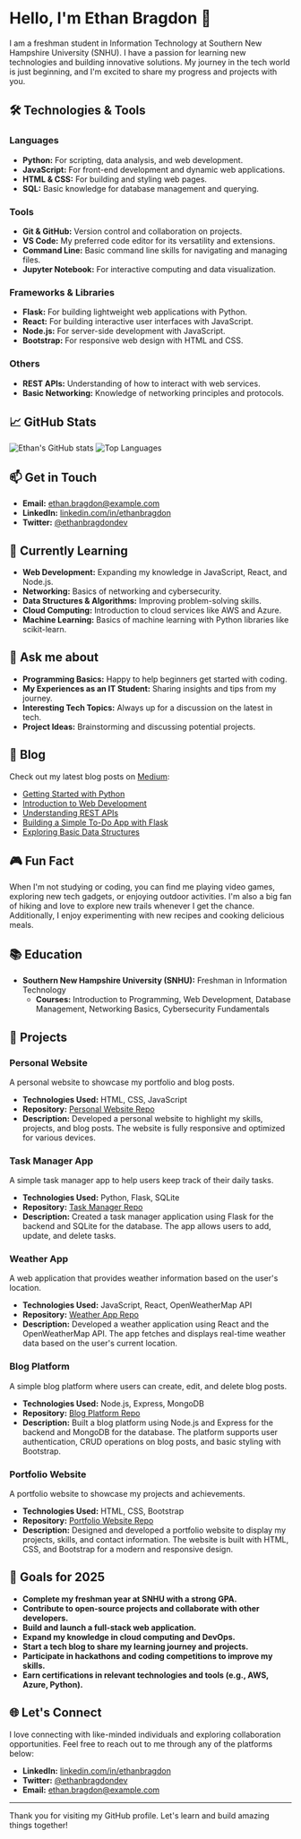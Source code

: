 # Hello, I'm Ethan Bragdon 👋

I am a freshman student in Information Technology at Southern New Hampshire University (SNHU). I have a passion for learning new technologies and building innovative solutions. My journey in the tech world is just beginning, and I'm excited to share my progress and projects with you.

## 🛠️ Technologies & Tools

### Languages
- **Python:** For scripting, data analysis, and web development.
- **JavaScript:** For front-end development and dynamic web applications.
- **HTML & CSS:** For building and styling web pages.
- **SQL:** Basic knowledge for database management and querying.

### Tools
- **Git & GitHub:** Version control and collaboration on projects.
- **VS Code:** My preferred code editor for its versatility and extensions.
- **Command Line:** Basic command line skills for navigating and managing files.
- **Jupyter Notebook:** For interactive computing and data visualization.

### Frameworks & Libraries
- **Flask:** For building lightweight web applications with Python.
- **React:** For building interactive user interfaces with JavaScript.
- **Node.js:** For server-side development with JavaScript.
- **Bootstrap:** For responsive web design with HTML and CSS.

### Others
- **REST APIs:** Understanding of how to interact with web services.
- **Basic Networking:** Knowledge of networking principles and protocols.

## 📈 GitHub Stats

![Ethan's GitHub stats](https://github-readme-stats.vercel.app/api?username=ebragdondev&show_icons=true&theme=radical)
![Top Languages](https://github-readme-stats.vercel.app/api/top-langs/?username=ebragdondev&layout=compact&theme=radical)

## 📫 Get in Touch

- **Email:** [ethan.bragdon@example.com](mailto:ethan.bragdon@example.com)
- **LinkedIn:** [linkedin.com/in/ethanbragdon](https://linkedin.com/in/ethanbragdon)
- **Twitter:** [@ethanbragdondev](https://twitter.com/ethanbragdondev)

## 🌱 Currently Learning

- **Web Development:** Expanding my knowledge in JavaScript, React, and Node.js.
- **Networking:** Basics of networking and cybersecurity.
- **Data Structures & Algorithms:** Improving problem-solving skills.
- **Cloud Computing:** Introduction to cloud services like AWS and Azure.
- **Machine Learning:** Basics of machine learning with Python libraries like scikit-learn.

## 💬 Ask me about

- **Programming Basics:** Happy to help beginners get started with coding.
- **My Experiences as an IT Student:** Sharing insights and tips from my journey.
- **Interesting Tech Topics:** Always up for a discussion on the latest in tech.
- **Project Ideas:** Brainstorming and discussing potential projects.

## 📝 Blog

Check out my latest blog posts on [Medium](https://medium.com/@ethanbragdondev):

- [Getting Started with Python](https://medium.com/@ethanbragdondev/getting-started-with-python)
- [Introduction to Web Development](https://medium.com/@ethanbragdondev/introduction-to-web-development)
- [Understanding REST APIs](https://medium.com/@ethanbragdondev/understanding-rest-apis)
- [Building a Simple To-Do App with Flask](https://medium.com/@ethanbragdondev/building-a-simple-to-do-app-with-flask)
- [Exploring Basic Data Structures](https://medium.com/@ethanbragdondev/exploring-basic-data-structures)

## 🎮 Fun Fact

When I'm not studying or coding, you can find me playing video games, exploring new tech gadgets, or enjoying outdoor activities. I'm also a big fan of hiking and love to explore new trails whenever I get the chance. Additionally, I enjoy experimenting with new recipes and cooking delicious meals.

## 📚 Education

- **Southern New Hampshire University (SNHU):** Freshman in Information Technology
  - **Courses:** Introduction to Programming, Web Development, Database Management, Networking Basics, Cybersecurity Fundamentals

## 💼 Projects

### Personal Website
A personal website to showcase my portfolio and blog posts.
- **Technologies Used:** HTML, CSS, JavaScript
- **Repository:** [Personal Website Repo](https://github.com/ebragdondev/personal-website)
- **Description:** Developed a personal website to highlight my skills, projects, and blog posts. The website is fully responsive and optimized for various devices.

### Task Manager App
A simple task manager app to help users keep track of their daily tasks.
- **Technologies Used:** Python, Flask, SQLite
- **Repository:** [Task Manager Repo](https://github.com/ebragdondev/task-manager)
- **Description:** Created a task manager application using Flask for the backend and SQLite for the database. The app allows users to add, update, and delete tasks.

### Weather App
A web application that provides weather information based on the user's location.
- **Technologies Used:** JavaScript, React, OpenWeatherMap API
- **Repository:** [Weather App Repo](https://github.com/ebragdondev/weather-app)
- **Description:** Developed a weather application using React and the OpenWeatherMap API. The app fetches and displays real-time weather data based on the user's current location.

### Blog Platform
A simple blog platform where users can create, edit, and delete blog posts.
- **Technologies Used:** Node.js, Express, MongoDB
- **Repository:** [Blog Platform Repo](https://github.com/ebragdondev/blog-platform)
- **Description:** Built a blog platform using Node.js and Express for the backend and MongoDB for the database. The platform supports user authentication, CRUD operations on blog posts, and basic styling with Bootstrap.

### Portfolio Website
A portfolio website to showcase my projects and achievements.
- **Technologies Used:** HTML, CSS, Bootstrap
- **Repository:** [Portfolio Website Repo](https://github.com/ebragdondev/portfolio-website)
- **Description:** Designed and developed a portfolio website to display my projects, skills, and contact information. The website is built with HTML, CSS, and Bootstrap for a modern and responsive design.

## 🚀 Goals for 2025

- **Complete my freshman year at SNHU with a strong GPA.**
- **Contribute to open-source projects and collaborate with other developers.**
- **Build and launch a full-stack web application.**
- **Expand my knowledge in cloud computing and DevOps.**
- **Start a tech blog to share my learning journey and projects.**
- **Participate in hackathons and coding competitions to improve my skills.**
- **Earn certifications in relevant technologies and tools (e.g., AWS, Azure, Python).**

## 🌐 Let's Connect

I love connecting with like-minded individuals and exploring collaboration opportunities. Feel free to reach out to me through any of the platforms below:

- **LinkedIn:** [linkedin.com/in/ethanbragdon](https://linkedin.com/in/ethanbragdon)
- **Twitter:** [@ethanbragdondev](https://twitter.com/ethanbragdondev)
- **Email:** [ethan.bragdon@example.com](mailto:ethan.bragdon@example.com)

---

Thank you for visiting my GitHub profile. Let's learn and build amazing things together!
